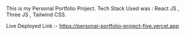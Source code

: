 This is my Personal Portfolio Project. 
Tech Stack Used was : React JS , Three JS , Tailwind CSS.

Live Deployed Link :- https://personal-portfolio-project-five.vercel.app
